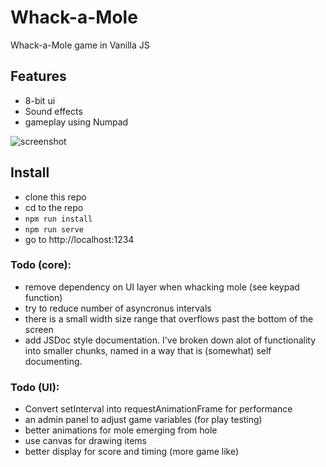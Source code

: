 # Whack-a-Mole

Whack-a-Mole game in Vanilla JS

## Features
- 8-bit ui
- Sound effects
- gameplay using Numpad

![screenshot](https://user-images.githubusercontent.com/189379/44050585-fa837a68-9efc-11e8-85df-43b281f44636.PNG)

## Install
* clone this repo
* cd to the repo
* `npm run install`
* `npm run serve`
* go to http://localhost:1234


### Todo (core):
- remove dependency on UI layer when whacking mole (see keypad function)
- try to reduce number of asyncronus intervals
- there is a small width size range that overflows past the bottom of the screen
- add JSDoc style documentation. I've broken down alot of functionality into smaller chunks, named in a way that is (somewhat) self documenting.

### Todo (UI):

- Convert setInterval into requestAnimationFrame for performance
- an admin panel to adjust game variables (for play testing)
- better animations for mole emerging from hole
- use canvas for drawing items
- better display for score and timing (more game like)
